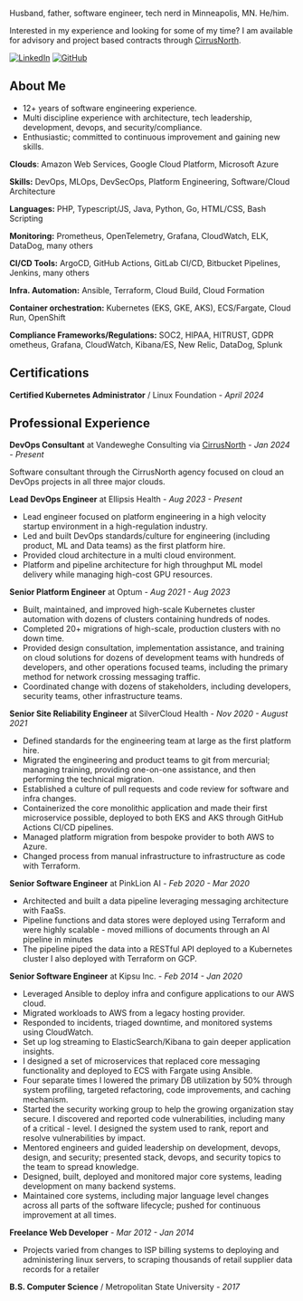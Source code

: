 Husband, father, software engineer, tech nerd in Minneapolis, MN. He/him.

Interested in my experience and looking for some of my time? I am available for advisory and project based contracts through [CirrusNorth](https://www.cirrusnorth.io/contact).

[<img alt="LinkedIn" src="https://img.shields.io/badge/linkedin-%230077B5.svg?style=for-the-badge&logo=linkedin&logoColor=white"/>][linkedin]
[<img alt="GitHub" src="https://img.shields.io/badge/github-%23121011.svg?style=for-the-badge&logo=github&logoColor=white"/>][github]

[linkedin]: https://www.linkedin.com/in/john-vandeweghe/
[github]: https://github.com/johnvandeweghe


## About Me
- 12+ years of software engineering experience.
- Multi discipline experience with architecture, tech leadership, development, devops, and security/compliance.
- Enthusiastic; committed to continuous improvement and gaining new skills.

**Clouds**: Amazon Web Services, Google Cloud Platform, Microsoft Azure

**Skills:** DevOps, MLOps, DevSecOps, Platform Engineering, Software/Cloud Architecture

**Languages:** PHP, Typescript/JS, Java, Python, Go, HTML/CSS, Bash Scripting

**Monitoring:** Prometheus, OpenTelemetry, Grafana, CloudWatch, ELK, DataDog, many others

**CI/CD Tools:** ArgoCD, GitHub Actions, GitLab CI/CD, Bitbucket Pipelines, Jenkins, many others

**Infra. Automation:** Ansible, Terraform, Cloud Build, Cloud Formation

**Container orchestration:** Kubernetes (EKS, GKE, AKS), ECS/Fargate, Cloud Run, OpenShift

**Compliance Frameworks/Regulations:** SOC2, HIPAA, HITRUST, GDPR
ometheus, Grafana, CloudWatch, Kibana/ES, New Relic, DataDog, Splunk 


## Certifications

**Certified Kubernetes Administrator** / Linux Foundation - *April 2024*


## Professional Experience
**DevOps Consultant** at Vandeweghe Consulting via [CirrusNorth](https://cirrusnorth.io)	- *Jan 2024 - Present*

Software consultant through the CirrusNorth agency focused on cloud an DevOps projects in all three major clouds.

**Lead DevOps Engineer** at Ellipsis Health	- *Aug 2023 - Present*

- Lead engineer focused on platform engineering in a high velocity startup environment in a high-regulation industry.
- Led and built DevOps standards/culture for engineering (including product, ML and Data teams) as the first platform hire.
- Provided cloud architecture in a multi cloud environment.
- Platform and pipeline architecture for high throughput ML model delivery while managing high-cost GPU resources.


**Senior Platform Engineer** at Optum - *Aug 2021 - Aug 2023*

- Built, maintained, and improved high-scale Kubernetes cluster automation with dozens of clusters containing hundreds of nodes.
- Completed 20+ migrations of high-scale, production clusters with no down time.
- Provided design consultation, implementation assistance, and training on cloud solutions for dozens of development teams with hundreds of developers, and other operations focused teams, including the primary method for network crossing messaging traffic.
- Coordinated change with dozens of stakeholders, including developers, security teams, other infrastructure teams.


**Senior Site Reliability Engineer** at SilverCloud Health - *Nov 2020 - August 2021*

- Defined standards for the engineering team at large as the first platform hire.
- Migrated the engineering and product teams to git from mercurial; managing training, providing one-on-one assistance, and then performing the technical migration. 
- Established a culture of pull requests and code review for software and infra changes. 
- Containerized the core monolithic application and made their first microservice possible, deployed to both EKS and AKS through GitHub Actions CI/CD pipelines.
- Managed platform migration from bespoke provider to both AWS to Azure.
- Changed process from manual infrastructure to infrastructure as code with Terraform.


**Senior Software Engineer** at PinkLion AI - *Feb 2020 - Mar 2020*

- Architected and built a data pipeline leveraging messaging architecture with FaaSs. 
- Pipeline functions and data stores were deployed using Terraform and were highly scalable - moved millions of documents through an AI pipeline in minutes
- The pipeline piped the data into a RESTful API deployed to a Kubernetes cluster I also deployed with Terraform on GCP. 


**Senior Software Engineer** at Kipsu Inc. - *Feb 2014 - Jan 2020*

- Leveraged Ansible to deploy infra and configure applications to our AWS cloud.
- Migrated workloads to AWS from a legacy hosting provider.
- Responded to incidents, triaged downtime, and monitored systems using CloudWatch.
- Set up log streaming to ElasticSearch/Kibana to gain deeper application insights.
- I designed a set of microservices that replaced core messaging functionality and deployed to ECS with Fargate using Ansible.
- Four separate times I lowered the primary DB utilization by 50% through system profiling, targeted refactoring, code improvements, and caching mechanism.
- Started the security working group to help the growing organization stay secure. I discovered and reported code vulnerabilities, including many of a critical - level. I designed the system used to rank, report and resolve vulnerabilities by impact.
- Mentored engineers and guided leadership on development, devops, design, and security; presented stack, devops, and security topics to the team to spread knowledge.
- Designed, built, deployed and monitored major core systems, leading development on many backend systems.
- Maintained core systems, including major language level changes across all parts of the software lifecycle; pushed for continuous improvement at all times.

**Freelance Web Developer** - *Mar 2012 - Jan 2014*

- Projects varied from changes to ISP billing systems to deploying and administering linux servers, to scraping thousands of retail supplier data records for a retailer

**B.S. Computer Science** / Metropolitan State University - *2017*
